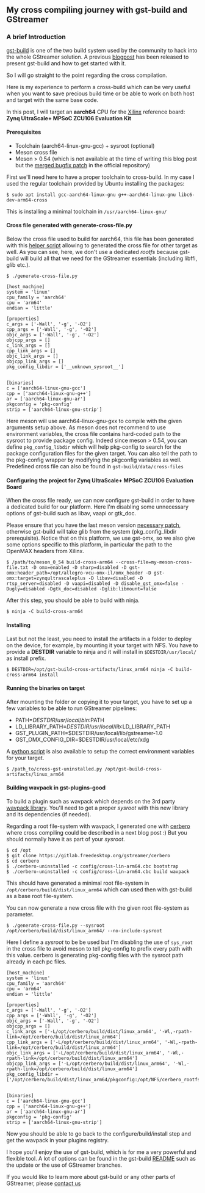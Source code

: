 ## My cross compiling journey with gst-build and GStreamer

### A brief Introduction

[gst-build](https://gitlab.freedesktop.org/gstreamer/gst-build/) is one of the two build system used by the community to hack into the whole GStreamer solution.
A previous [blogpost](https://www.collabora.com/news-and-blog/) has been released to present gst-build and how to get started with it.

So I will go straight to the point regarding the cross compilation.

Here is my experience to perform a cross-build which can be very useful when you want to save precious build time or be able to work on both host and target with the same base code.

In this post, I will target an **aarch64** CPU for the [Xilinx](https://www.xilinx.com/) reference board: **Zynq UltraScale+ MPSoC ZCU106 Evaluation Kit**

#### Prerequisites

* Toolchain (aarch64-linux-gnu-gcc) + sysroot (optional)
* Meson cross file
* Meson > 0.54 (which is not available at the time of writing this blog post but the [merged bugfix patch](https://github.com/mesonbuild/meson/pull/6461) in the official repository)

First we'll need here to have a proper toolchain to cross-build. In my case I used the regular toolchain provided by Ubuntu installing the packages:

```
$ sudo apt install gcc-aarch64-linux-gnu g++-aarch64-linux-gnu libc6-dev-arm64-cross
```

This is installing a minimal toolchain in `/usr/aarch64-linux-gnu/`

#### Cross file generated with generate-cross-file.py

Below the cross file used to build for aarch64, this file has been generated with this [helper script](https://github.com/dabrain34/gstreamer-toolkit/blob/master/gst-build-helper/generate-cross-file.py) allowing to generated the cross file for other target as well.
As you can see, here, we don't use a dedicated *rootfs* because gst-build will build all that we need for the GStreamer essentials (including libffi, glib etc.).

```
$ ./generate-cross-file.py
```

```
[host_machine]
system = 'linux'
cpu_family = 'aarch64'
cpu = 'arm64'
endian = 'little'

[properties]
c_args = ['-Wall', '-g', '-O2']
cpp_args = ['-Wall', '-g', '-O2']
objc_args = ['-Wall', '-g', '-O2']
objcpp_args = []
c_link_args = []
cpp_link_args = []
objc_link_args = []
objcpp_link_args = []
pkg_config_libdir = ['__unknown_sysroot__']


[binaries]
c = ['aarch64-linux-gnu-gcc']
cpp = ['aarch64-linux-gnu-g++']
ar = ['aarch64-linux-gnu-ar']
pkgconfig = 'pkg-config'
strip = ['aarch64-linux-gnu-strip']

```

Here meson will use aarch64-linux-gnu-gxx to compile with the given arguments setup above. As meson does not recommend to use environment variables, the cross file contains hard-coded path to the sysroot to provide package config.
Indeed since meson > 0.54, you can define `pkg_config_libdir` which will help pkg-config to search for the package configuration files for the given target. You can also tell the path to the pkg-config wrapper by modifying the pkgconfig variables as well.
Predefined cross file can also be found in `gst-build/data/cross-files`


#### Configuring the project for Zynq UltraScale+ MPSoC ZCU106 Evaluation Board

When the cross file ready, we can now configure gst-build in order to have a dedicated build for our platform. Here I'm disabling some unnecessary options of gst-build such as libav, vaapi or gtk_doc.

Please ensure that you have the last meson version [necessary patch](https://github.com/mesonbuild/meson/pull/6461), otherwise gst-build will take glib from the system (pkg_config_libdir prerequisite). Notice that on this platform, we use gst-omx, so we also give some options specific to this platform, in particular the path to the OpenMAX headers from Xilinx.

```
$ /path/to/meson_0_54 build-cross-arm64 --cross-file=my-meson-cross-file.txt -D omx=enabled -D sharp=disabled -D gst-omx:header_path=/opt/allegro-vcu-omx-il/omx_header -D gst-omx:target=zynqultrascaleplus -D libav=disabled -D rtsp_server=disabled -D vaapi=disabled -D disable_gst_omx=false -Dugly=disabled -Dgtk_doc=disabled -Dglib:libmount=false

```

After this step, you should be able to build with ninja.

```
$ ninja -C build-cross-arm64
```

#### Installing

Last but not the least, you need to install the artifacts in a folder to deploy on the device, for example, by mounting it your target with NFS. You have to provide a **DESTDIR** variable to ninja and it will install in `$DESTDIR/usr/local/` as install prefix.

```
$ DESTDIR=/opt/gst-build-cross-artifacts/linux_arm64 ninja -C build-cross-arm64 install
```

#### Running the binaries on target


After mounting the folder or copying it to your target, you have to set up a few variables to be able to run GStreamer pipelines:

 * PATH=$DESTDIR/usr/local/bin:$PATH
 * LD_LIBRARY_PATH=$DESTDIR/usr/local/lib:$LD_LIBRARY_PATH
 * GST_PLUGIN_PATH=$DESTDIR/usr/local/lib/gstreamer-1.0
 * GST_OMX_CONFIG_DIR=$DESTDIR/usr/local/etc/xdg

A [python script](https://github.com/dabrain34/gstreamer-toolkit/blob/master/gst-build-helper/cross-gst-uninstalled.py) is also available to setup the correct environment variables for your target.

```
$ /path_to/cross-gst-uninstalled.py /opt/gst-build-cross-artifacts/linux_arm64
```

#### Building wavpack in gst-plugins-good

To build a plugin such as wavpack which depends on the 3rd party [wavpack library](https://github.com/dbry/WavPack). You'll need to get a proper *sysroot* with this new library and its dependencies (if needed).

Regarding a root file-system with wavpack, I generated one with [cerbero](https://gitlab.freedesktop.org/gstreamer/cerbero) where cross compiling could be described in a next blog post :) But you should normally have it as part of your *sysroot*.

```
$ cd /opt
$ git clone https://gitlab.freedesktop.org/gstreamer/cerbero
$ cd cerbero
$ ./cerbero-uninstalled -c config/cross-lin-arm64.cbc bootstrap
$ ./cerbero-uninstalled -c config/cross-lin-arm64.cbc build wavpack

```

This should have generated a minimal root file-system in `/opt/cerbero/build/dist/linux_arm64` which can used then with gst-build as a base root file-system.

You can now generate a new cross file with the given root file-system as parameter.

```
$ ./generate-cross-file.py --sysroot /opt/cerbero/build/dist/linux_arm64/ --no-include-sysroot
```

Here I define a *sysroot* to be be used but I'm disabling the use of `sys_root` in the cross file to avoid meson to tell pkg-config to prefix every path with this value. cerbero is generating pkg-config files with the sysroot path already in each pc files.

```
[host_machine]
system = 'linux'
cpu_family = 'aarch64'
cpu = 'arm64'
endian = 'little'

[properties]
c_args = ['-Wall', '-g', '-O2']
cpp_args = ['-Wall', '-g', '-O2']
objc_args = ['-Wall', '-g', '-O2']
objcpp_args = []
c_link_args = ['-L/opt/cerbero/build/dist/linux_arm64', '-Wl,-rpath-link=/opt/cerbero/build/dist/linux_arm64']
cpp_link_args = ['-L/opt/cerbero/build/dist/linux_arm64', '-Wl,-rpath-link=/opt/cerbero/build/dist/linux_arm64']
objc_link_args = ['-L/opt/cerbero/build/dist/linux_arm64', '-Wl,-rpath-link=/opt/cerbero/build/dist/linux_arm64']
objcpp_link_args = ['-L/opt/cerbero/build/dist/linux_arm64', '-Wl,-rpath-link=/opt/cerbero/build/dist/linux_arm64']
pkg_config_libdir = ['/opt/cerbero/build/dist/linux_arm64/pkgconfig:/opt/NFS/cerbero_rootfs/linux_arm64//usr/share/pkgconfig']


[binaries]
c = ['aarch64-linux-gnu-gcc']
cpp = ['aarch64-linux-gnu-g++']
ar = ['aarch64-linux-gnu-ar']
pkgconfig = 'pkg-config'
strip = ['aarch64-linux-gnu-strip']
```

Now you should be able to go back to the configure/build/install step and get the wavpack in your plugins registry.

I hope you'll enjoy the use of gst-build, which is for me a very powerful and flexible tool.
A lot of options can be found in the gst-build [README](https://gitlab.freedesktop.org/gstreamer/gst-build/README.md) such as the update
or the use of GStreamer branches.

If you would like to learn more about gst-build or any other parts of GStreamer, please [contact us](https://www.collabora.com/contact-us.html)
